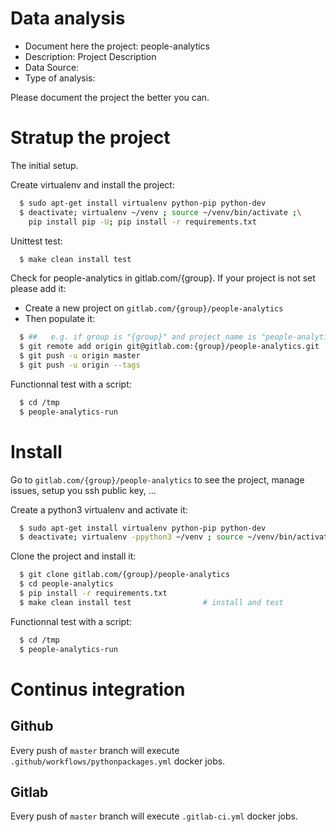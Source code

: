 # Data analysis
- Document here the project: people-analytics
- Description: Project Description
- Data Source:
- Type of analysis:

Please document the project the better you can.

# Stratup the project

The initial setup.

Create virtualenv and install the project:
```bash
  $ sudo apt-get install virtualenv python-pip python-dev
  $ deactivate; virtualenv ~/venv ; source ~/venv/bin/activate ;\
    pip install pip -U; pip install -r requirements.txt
```

Unittest test:
```bash
  $ make clean install test
```

Check for people-analytics in gitlab.com/{group}.
If your project is not set please add it:

- Create a new project on `gitlab.com/{group}/people-analytics`
- Then populate it:

```bash
  $ ##   e.g. if group is "{group}" and project_name is "people-analytics"
  $ git remote add origin git@gitlab.com:{group}/people-analytics.git
  $ git push -u origin master
  $ git push -u origin --tags
```

Functionnal test with a script:
```bash
  $ cd /tmp
  $ people-analytics-run
```
# Install
Go to `gitlab.com/{group}/people-analytics` to see the project, manage issues,
setup you ssh public key, ...

Create a python3 virtualenv and activate it:
```bash
  $ sudo apt-get install virtualenv python-pip python-dev
  $ deactivate; virtualenv -ppython3 ~/venv ; source ~/venv/bin/activate
```

Clone the project and install it:
```bash
  $ git clone gitlab.com/{group}/people-analytics
  $ cd people-analytics
  $ pip install -r requirements.txt
  $ make clean install test                # install and test
```
Functionnal test with a script:
```bash
  $ cd /tmp
  $ people-analytics-run
``` 

# Continus integration
## Github 
Every push of `master` branch will execute `.github/workflows/pythonpackages.yml` docker jobs.
## Gitlab
Every push of `master` branch will execute `.gitlab-ci.yml` docker jobs.
